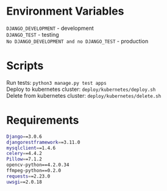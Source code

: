 Environment Variables
======
`DJANGO_DEVELOPMENT` - development  
`DJANGO_TEST` - testing  
`No DJANGO_DEVELOPMENT and no DJANGO_TEST` - production

Scripts
======
Run tests: `python3 manage.py test apps`  
Deploy to kubernetes cluster: `deploy/kubernetes/deploy.sh`  
Delete from kubernetes cluster: `deploy/kubernetes/delete.sh`

Requirements
======
```bash
Django==3.0.6
djangorestframework==3.11.0
mysqlclient==1.4.6
celery==4.4.2
Pillow==7.1.2
opencv-python==4.2.0.34
ffmpeg-python==0.2.0
requests==2.23.0
uwsgi==2.0.18
```
